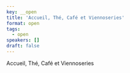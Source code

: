 ```yaml
---
key: __open
title: 'Accueil, Thé, Café et Viennoseries'
format: open
tags:
  - open
speakers: []
draft: false
---
```

Accueil, Thé, Café et Viennoseries